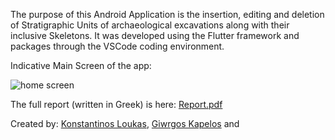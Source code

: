 The purpose of this Android Application is the insertion, editing and deletion of Stratigraphic Units of archaeological excavations along with their inclusive Skeletons.
It was developed using the Flutter framework and packages through the VSCode coding environment.


Indicative Main Screen of the app:

![home screen](https://user-images.githubusercontent.com/105225491/183254303-834eaef2-9dc3-4222-8adb-f794f54bdf95.png)



The full report (written in Greek) is here: [Report.pdf](https://github.com/KostasLoukas/Archaeologists_App_Flutter/files/9275252/Report.pdf)

Created by: [Konstantinos Loukas](https://github.com/KostasLoukas), [Giwrgos Kapelos](https://github.com/GiwrgosKapelos) and 
